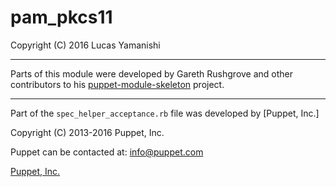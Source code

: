 # pam_pkcs11

Copyright (C) 2016 Lucas Yamanishi

---

Parts of this module were developed by Gareth Rushgrove and other contributors
to his [puppet-module-skeleton] project.

[puppet-module-skeleton]: https://github.com/garethr/puppet-module-skeleton

---

Part of the `spec_helper_acceptance.rb` file was developed by [Puppet, Inc.]

Copyright (C) 2013-2016 Puppet, Inc.

Puppet can be contacted at: info@puppet.com

[Puppet, Inc.](https://puppet.com)
